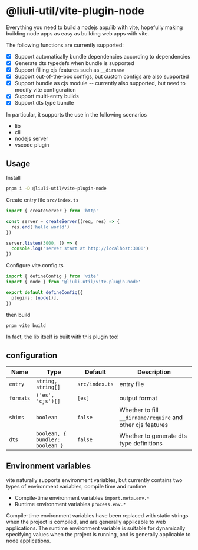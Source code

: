 # @liuli-util/vite-plugin-node

Everything you need to build a nodejs app/lib with vite, hopefully making building node apps as easy as building web apps with vite.

The following functions are currently supported:

- [x] Support automatically bundle dependencies according to dependencies
- [x] Generate dts typedefs when bundle is supported
- [x] Support filling cjs features such as `__dirname`
- [x] Support out-of-the-box configs, but custom configs are also supported
- [x] Support bundle as cjs module -- currently also supported, but need to modify vite configuration
- [x] Support multi-entry builds
- [x] Support dts type bundle

In particular, it supports the use in the following scenarios

- lib
- cli
- nodejs server
- vscode plugin

## Usage

Install

```bash
pnpm i -D @liuli-util/vite-plugin-node
```

Create entry file `src/index.ts`

```ts
import { createServer } from 'http'

const server = createServer((req, res) => {
  res.end('hello world')
})

server.listen(3000, () => {
  console.log('server start at http://localhost:3000')
})
```

Configure vite.config.ts

```ts
import { defineConfig } from 'vite'
import { node } from '@liuli-util/vite-plugin-node'

export default defineConfig({
  plugins: [node()],
})
```

then build

```bash
pnpm vite build
```

In fact, the lib itself is built with this plugin too!

## configuration

| Name      | Type                            | Default        | Description                                                |
| --------- | ------------------------------- | -------------- | ---------------------------------------------------------- |
| `entry`   | `string, string[]`              | `src/index.ts` | entry file                                                 |
| `formats` | `('es', 'cjs')[]`               | `[es]`         | output format                                              |
| `shims`   | `boolean`                       | `false`        | Whether to fill `__dirname/require` and other cjs features |
| `dts`     | `boolean, { bundle?: boolean }` | `false`        | Whether to generate dts type definitions                   |

## Environment variables

vite naturally supports environment variables, but currently contains two types of environment variables, compile time and runtime

- Compile-time environment variables `import.meta.env.*`
- Runtime environment variables `process.env.*`

Compile-time environment variables have been replaced with static strings when the project is compiled, and are generally applicable to web applications. The runtime environment variable is suitable for dynamically specifying values when the project is running, and is generally applicable to node applications.
